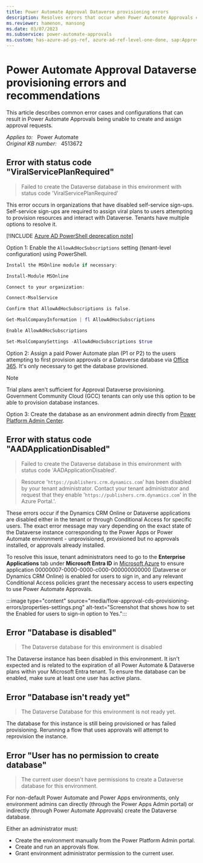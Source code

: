 ```yaml
---
title: Power Automate Approval Dataverse provisioning errors
description: Resolves errors that occur when Power Automate Approvals can't create and assign approval requests.
ms.reviewer: hamenon, mansong
ms.date: 03/07/2023
ms.subservice: power-automate-approvals
ms.custom: has-azure-ad-ps-ref, azure-ad-ref-level-one-done, sap:Approvals\Approval action failing
---
```

# Power Automate Approval Dataverse provisioning errors and recommendations

This article describes common error cases and configurations that can result in Power Automate Approvals being unable to create and assign approval requests.

_Applies to:_ &nbsp; Power Automate  
_Original KB number:_ &nbsp; 4513672

## Error with status code "ViralServicePlanRequired"

> Failed to create the Dataverse database in this environment with status code 'ViralServicePlanRequired'

This error occurs in organizations that have disabled self-service sign-ups. Self-service sign-ups are required to assign viral plans to users attempting to provision resources and interact with Dataverse. Tenants have multiple options to resolve it.

[!INCLUDE [Azure AD PowerShell deprecation note](~/../support/reusable-content/msgraph-powershell/includes/aad-powershell-deprecation-note.md)]

Option 1: Enable the `AllowAdHocSubscriptions` setting (tenant-level configuration) using PowerShell.

```powershell
Install the MSOnline module if necessary: 

Install-Module MSOnline 

Connect to your organization: 

Connect-MsolService 

Confirm that AllowAdHocSubscriptions is false. 

Get-MsolCompanyInformation | fl AllowAdHocSubscriptions 

Enable AllowAdHocSubscriptions 

Set-MsolCompanySettings -AllowAdHocSubscriptions $true 
```

Option 2: Assign a paid Power Automate plan (P1 or P2) to the users attempting to first provision approvals or a Dataverse database via [Office 365](https://portal.office.com/). It's only necessary to get the database provisioned.

> [!NOTE]
> Trial plans aren't sufficient for Approval Dataverse provisioning. Government Community Cloud (GCC) tenants can only use this option to be able to provision database instances.

Option 3: Create the database as an environment admin directly from [Power Platform Admin Center](https://admin.powerplatform.microsoft.com).

## Error with status code "AADApplicationDisabled"

> Failed to create the Dataverse database in this environment with status code 'AADApplicationDisabled'.

> Resource '`https://publishers.crm.dynamics.com`' has been disabled by your tenant administrator. Contact your tenant administrator and request that they enable '`https://publishers.crm.dynamics.com`' in the Azure Portal.'.

These errors occur if the Dynamics CRM Online or Dataverse applications are disabled either in the tenant or through Conditional Access for specific users. The exact error message may vary depending on the exact state of the Dataverse instance corresponding to the Power Apps or Power Automate environment - unprovisioned, provisioned but no approvals installed, or approvals already installed.

To resolve this issue, tenant administrators need to go to the **Enterprise Applications** tab under **Microsoft Entra ID** in [Microsoft Azure](https://ms.portal.azure.com) to ensure application 00000007-0000-0000-c000-000000000000 (Dataverse or Dynamics CRM Online) is enabled for users to sign in, and any relevant Conditional Access policies grant the necessary access to users expecting to use Power Automate Approvals.

:::image type="content" source="media/flow-approval-cds-provisioning-errors/properties-settings.png" alt-text="Screenshot that shows how to set the Enabled for users to sign-in option to Yes.":::

## Error "Database is disabled"

> The Dataverse database for this environment is disabled

The Dataverse instance has been disabled in this environment. It isn't expected and is related to the expiration of all Power Automate & Dataverse plans within your Microsoft Entra tenant. To ensure the database can be enabled, make sure at least one user has active plans.

## Error "Database isn't ready yet"

> The Dataverse Database for this environment is not ready yet.

The database for this instance is still being provisioned or has failed provisioning. Rerunning a flow that uses approvals will attempt to reprovision the instance.

## Error "User has no permission to create database"

> The current user doesn't have permissions to create a Dataverse database for this environment.

For non-default Power Automate and Power Apps environments, only environment admins can directly (through the Power Apps Admin portal) or indirectly (through Power Automate Approvals) create the Dataverse database.

Either an administrator must:

- Create the environment manually from the Power Platform Admin portal.
- Create and run an approvals flow.
- Grant environment administrator permission to the current user.

